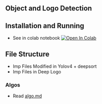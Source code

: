 ## Object and Logo Detection

## Installation and Running
- See in colab notebook
[![Open In Colab](https://colab.research.google.com/assets/colab-badge.svg)](https://colab.research.google.com/drive/1zmeSTP3J5zu2d5fHgsQC06DyYEYJFXq1?usp=sharing)


## File Structure
- Imp Files Modified in Yolov4 + deepsort
- Imp Files in Deep Logo

### Algos
- Read [algo.md](https://github.com/mananmadan/object-logo-detection/blob/master/algo.md)
